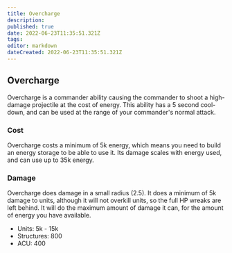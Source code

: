 ```yaml
---
title: Overcharge
description: 
published: true
date: 2022-06-23T11:35:51.321Z
tags: 
editor: markdown
dateCreated: 2022-06-23T11:35:51.321Z
---
```


## Overcharge

Overcharge is a commander ability causing the commander to shoot a
high-damage projectile at the cost of energy. This ability has a 5
second cool-down, and can be used at the range of your commander's
normal attack.

### Cost

Overcharge costs a minimum of 5k energy, which means you need to build
an energy storage to be able to use it. Its damage scales with energy
used, and can use up to 35k energy.

### Damage

Overcharge does damage in a small radius (2.5). It does a minimum of 5k
damage to units, although it will not overkill units, so the full HP
wreaks are left behind. It will do the maximum amount of damage it can,
for the amount of energy you have available.

-   Units: 5k - 15k
-   Structures: 800
-   ACU: 400